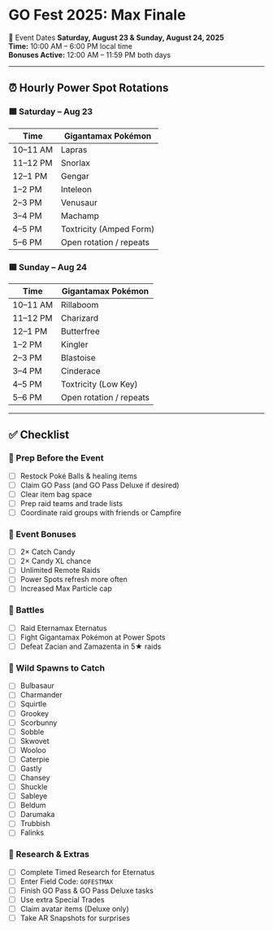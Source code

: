 # GO Fest 2025: Max Finale

 📅 Event Dates
**Saturday, August 23 & Sunday, August 24, 2025**  
**Time:** 10:00 AM – 6:00 PM local time  
**Bonuses Active:** 12:00 AM – 11:59 PM both days

---

## ⏰ Hourly Power Spot Rotations

### 🟩 Saturday – Aug 23

| Time     | Gigantamax Pokémon      |
| -------- | ----------------------- |
| 10–11 AM | Lapras                  |
| 11–12 PM | Snorlax                 |
| 12–1 PM  | Gengar                  |
| 1–2 PM   | Inteleon                |
| 2–3 PM   | Venusaur                |
| 3–4 PM   | Machamp                 |
| 4–5 PM   | Toxtricity (Amped Form) |
| 5–6 PM   | Open rotation / repeats |

### 🟦 Sunday – Aug 24

| Time     | Gigantamax Pokémon      |
| -------- | ----------------------- |
| 10–11 AM | Rillaboom               |
| 11–12 PM | Charizard               |
| 12–1 PM  | Butterfree              |
| 1–2 PM   | Kingler                 |
| 2–3 PM   | Blastoise               |
| 3–4 PM   | Cinderace               |
| 4–5 PM   | Toxtricity (Low Key)    |
| 5–6 PM   | Open rotation / repeats |

---

## ✅ Checklist

### 🧰 Prep Before the Event
- [ ] Restock Poké Balls & healing items
- [ ] Claim GO Pass (and GO Pass Deluxe if desired)
- [ ] Clear item bag space
- [ ] Prep raid teams and trade lists
- [ ] Coordinate raid groups with friends or Campfire

### 🎉 Event Bonuses
- [ ] 2× Catch Candy
- [ ] 2× Candy XL chance
- [ ] Unlimited Remote Raids
- [ ] Power Spots refresh more often
- [ ] Increased Max Particle cap

### 🥊 Battles
- [ ] Raid Eternamax Eternatus
- [ ] Fight Gigantamax Pokémon at Power Spots
- [ ] Defeat Zacian and Zamazenta in 5★ raids

### 🌿 Wild Spawns to Catch
- [ ] Bulbasaur
- [ ] Charmander
- [ ] Squirtle
- [ ] Grookey
- [ ] Scorbunny
- [ ] Sobble
- [ ] Skwovet
- [ ] Wooloo
- [ ] Caterpie
- [ ] Gastly
- [ ] Chansey
- [ ] Shuckle
- [ ] Sableye
- [ ] Beldum
- [ ] Darumaka
- [ ] Trubbish
- [ ] Falinks

### 📑 Research & Extras
- [ ] Complete Timed Research for Eternatus
- [ ] Enter Field Code: `GOFESTMAX`
- [ ] Finish GO Pass & GO Pass Deluxe tasks
- [ ] Use extra Special Trades
- [ ] Claim avatar items (Deluxe only)
- [ ] Take AR Snapshots for surprises
